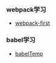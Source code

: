 ### webpack学习
* [webpack-first](https://github.com/DIVINER-onlys/webpack/tree/master/webpack-first)

### babel学习
* [babelTemp](https://github.com/DIVINER-onlys/webpack/tree/master/babelTemp)